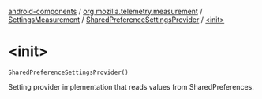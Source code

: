 [android-components](../../../index.md) / [org.mozilla.telemetry.measurement](../../index.md) / [SettingsMeasurement](../index.md) / [SharedPreferenceSettingsProvider](index.md) / [&lt;init&gt;](./-init-.md)

# &lt;init&gt;

`SharedPreferenceSettingsProvider()`

Setting provider implementation that reads values from SharedPreferences.

